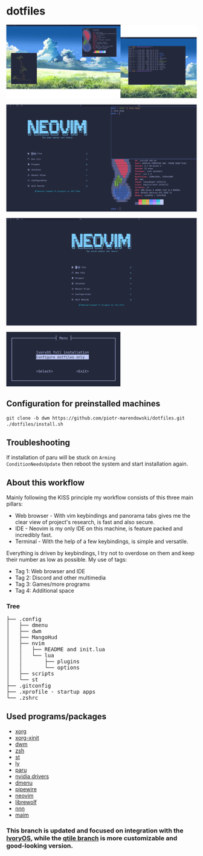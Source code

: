 # dotfiles

![desktop](assets/screen1.png)

![desktop](assets/screen2.png)

![desktop](assets/screen3.png)

<img src="assets/whiptail1.png"  width="60%">

## Configuration for preinstalled machines

```
git clone -b dwm https://github.com/piotr-marendowski/dotfiles.git
./dotfiles/install.sh
```

## Troubleshooting

If installation of paru will be stuck on <code>Arming ConditionNeedsUpdate</code> then reboot the system and start installation again.

## About this workflow

Mainly following the KISS principle my workflow consists of this three main pillars:

- Web browser - With vim keybindings and panorama tabs gives me the clear view of project's research, is fast and also secure.
- IDE - Neovim is my only IDE on this machine, is feature packed and incredibly fast.
- Terminal - With the help of a few keybindings, is simple and versatile.

Everything is driven by keybindings, I try not to overdose on them and keep their number as low as possible. My use of tags:

- Tag 1: Web browser and IDE
- Tag 2: Discord and other multimedia
- Tag 3: Games/more programs
- Tag 4: Additional space

### Tree
<pre>
├── .config
│   ├── dmenu
│   ├── dwm
│   ├── MangoHud
│   ├── nvim
│   │   ├── README and init.lua
│   │   └── lua
│   │       ├── plugins
│   │       └── options
│   ├── scripts
│   └── st
├── .gitconfig
├── .xprofile - startup apps
└── .zshrc
</pre>

## Used programs/packages

- [xorg](https://wiki.archlinux.org/title/Xorg)
- [xorg-xinit](https://wiki.archlinux.org/title/Xinit)
- [dwm](https://dwm.suckless.org/)
- [zsh](https://zsh.sourceforge.io/)
- [st](https://st.suckless.org/)
- [ly](https://github.com/fairyglade/ly)
- [paru](https://github.com/Morganamilo/paru)
- [nvidia drivers](https://www.nvidia.com/en-us/drivers/unix/)
- [dmenu](https://tools.suckless.org/dmenu/)
- [pipewire](https://pipewire.org)
- [neovim](https://neovim.io/)
- [librewolf](https://librewolf.net/)
- [nnn](https://github.com/jarun/nnn/tree/master)
- [maim](https://github.com/naelstrof/maim)

### This branch is updated and focused on integration with the [IvoryOS](https://github.com/piotr-marendowski/ivoryos), while the [qtile branch](https://github.com/piotr-marendowski/dotfiles) is more customizable and good-looking version.
